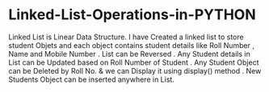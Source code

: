 # Linked-List-Operations-in-PYTHON
Linked List is Linear Data Structure. I have Created a linked list to store student Objets and each object contains student details like Roll Number , Name and Mobile Number . List can be Reversed . Any Student details in List can be Updated based on Roll Number of Student . Any Student Object can be Deleted by Roll No. &amp; we can Display it using display() method . New Students Object can be inserted anywhere in List. 

